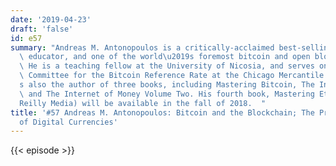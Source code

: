 ```yaml
---
date: '2019-04-23'
draft: 'false'
id: e57
summary: "Andreas M. Antonopoulos is a critically-acclaimed best-selling author, speaker,\
  \ educator, and one of the world\u2019s foremost bitcoin and open blockchain experts.\
  \ He is a teaching fellow at the University of Nicosia, and serves on the Oversight\
  \ Committee for the Bitcoin Reference Rate at the Chicago Mercantile Exchange. He\u2019\
  s also the author of three books, including Mastering Bitcoin, The Internet of Money,\
  \ and The Internet of Money Volume Two. His fourth book, Mastering Ethereum (O\u2019\
  Reilly Media) will be available in the fall of 2018.  "
title: '#57 Andreas M. Antonopoulos: Bitcoin and the Blockchain; The Prosociality
  of Digital Currencies'
---
```

{{< episode >}}
